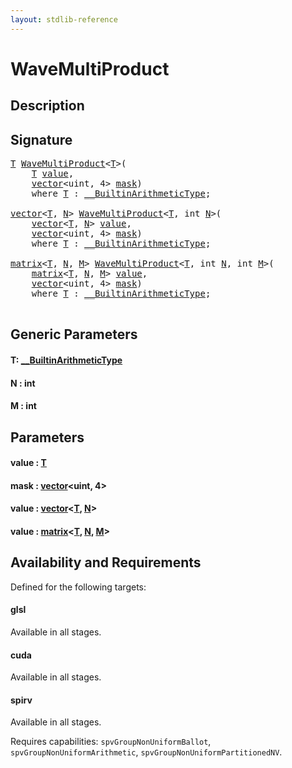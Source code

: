```yaml
---
layout: stdlib-reference
---
```


# WaveMultiProduct

## Description





## Signature 

<pre>
<a href="wavemultiproduct-049.html#typeparam-T" class="code_type">T</a> <a href="wavemultiproduct-049.html">WaveMultiProduct</a>&lt;<a href="wavemultiproduct-049.html#typeparam-T" class="code_type">T</a>&gt;(
    <a href="wavemultiproduct-049.html#typeparam-T" class="code_type">T</a> <a href="wavemultiproduct-049.html#decl-value" class="code_param">value</a>,
    <a href="../types/vector/index.html" class="code_type">vector</a>&lt;<span class="code_keyword">uint</span>, 4&gt; <a href="wavemultiproduct-049.html#decl-mask" class="code_param">mask</a>)
    <span class='code_keyword'>where</span> <a href="wavemultiproduct-049.html#typeparam-T" class="code_type">T</a> : <a href="../interfaces/0_builtinarithmetictype-029j/index.html" class="code_type">__BuiltinArithmeticType</a>;

<a href="../types/vector/index.html" class="code_type">vector</a>&lt;<a href="wavemultiproduct-049.html#typeparam-T" class="code_type">T</a>, <a href="wavemultiproduct-049.html#decl-N" class="code_var">N</a>&gt; <a href="wavemultiproduct-049.html">WaveMultiProduct</a>&lt;<a href="wavemultiproduct-049.html#typeparam-T" class="code_type">T</a>, <span class="code_keyword">int</span> <a href="wavemultiproduct-049.html#decl-N" class="code_var">N</a>&gt;(
    <a href="../types/vector/index.html" class="code_type">vector</a>&lt;<a href="wavemultiproduct-049.html#typeparam-T" class="code_type">T</a>, <a href="wavemultiproduct-049.html#decl-N" class="code_var">N</a>&gt; <a href="wavemultiproduct-049.html#decl-value" class="code_param">value</a>,
    <a href="../types/vector/index.html" class="code_type">vector</a>&lt;<span class="code_keyword">uint</span>, 4&gt; <a href="wavemultiproduct-049.html#decl-mask" class="code_param">mask</a>)
    <span class='code_keyword'>where</span> <a href="wavemultiproduct-049.html#typeparam-T" class="code_type">T</a> : <a href="../interfaces/0_builtinarithmetictype-029j/index.html" class="code_type">__BuiltinArithmeticType</a>;

<a href="../types/matrix/index.html" class="code_type">matrix</a>&lt;<a href="wavemultiproduct-049.html#typeparam-T" class="code_type">T</a>, <a href="wavemultiproduct-049.html#decl-N" class="code_var">N</a>, <a href="wavemultiproduct-049.html#decl-M" class="code_var">M</a>&gt; <a href="wavemultiproduct-049.html">WaveMultiProduct</a>&lt;<a href="wavemultiproduct-049.html#typeparam-T" class="code_type">T</a>, <span class="code_keyword">int</span> <a href="wavemultiproduct-049.html#decl-N" class="code_var">N</a>, <span class="code_keyword">int</span> <a href="wavemultiproduct-049.html#decl-M" class="code_var">M</a>&gt;(
    <a href="../types/matrix/index.html" class="code_type">matrix</a>&lt;<a href="wavemultiproduct-049.html#typeparam-T" class="code_type">T</a>, <a href="wavemultiproduct-049.html#decl-N" class="code_var">N</a>, <a href="wavemultiproduct-049.html#decl-M" class="code_var">M</a>&gt; <a href="wavemultiproduct-049.html#decl-value" class="code_param">value</a>,
    <a href="../types/vector/index.html" class="code_type">vector</a>&lt;<span class="code_keyword">uint</span>, 4&gt; <a href="wavemultiproduct-049.html#decl-mask" class="code_param">mask</a>)
    <span class='code_keyword'>where</span> <a href="wavemultiproduct-049.html#typeparam-T" class="code_type">T</a> : <a href="../interfaces/0_builtinarithmetictype-029j/index.html" class="code_type">__BuiltinArithmeticType</a>;

</pre>

## Generic Parameters

####  <a id="typeparam-T"></a>T: [\_\_BuiltinArithmeticType](../interfaces/0_builtinarithmetictype-029j/index.html)
####  <a id="decl-N"></a>N  : int
####  <a id="decl-M"></a>M  : int

## Parameters

####  <a id="decl-value"></a>value  : [T](wavemultiproduct-049.html#typeparam-T)
####  <a id="decl-mask"></a>mask  : [vector](../types/vector/index.html)\<uint, 4\>
####  <a id="decl-value"></a>value  : [vector](../types/vector/index.html)\<[T](../types/vector/index.html#typeparam-T), [N](../types/vector/index.html#decl-N)\>
####  <a id="decl-value"></a>value  : [matrix](../types/matrix/index.html)\<[T](../types/matrix/t-0.html), [N](../types/matrix/index.html#decl-N), [M](../types/matrix/index.html#decl-M)\>

## Availability and Requirements

Defined for the following targets:

#### glsl
Available in all stages.

#### cuda
Available in all stages.

#### spirv
Available in all stages.

Requires capabilities: `spvGroupNonUniformBallot`, `spvGroupNonUniformArithmetic`, `spvGroupNonUniformPartitionedNV`.


